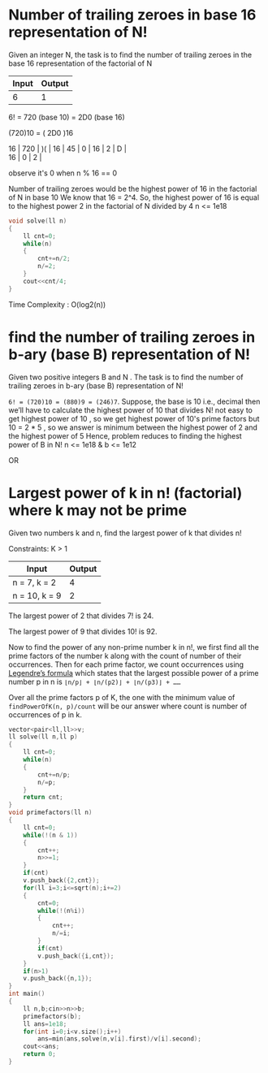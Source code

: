
# Number of trailing zeroes in base 16 representation of N!

Given an integer N, the task is to find the number of trailing zeroes in the base 16 representation of the factorial of N

|Input|Output|
|---|---|
|6|1|

6! = 720 (base 10) = 2D0 (base 16)

(720)10 = ( 2D0 )16

16   |   720  | )( |
16   |   45   |  0  |
16   |   2    |  D  |    
16   |   0    |  2 |     

observe it's 0 when n % 16 == 0

Number of trailing zeroes would be the highest power of 16 in the factorial of N in base 10
We know that 16 = 2^4. So, the highest power of 16 is equal to the highest power 2 in the factorial of N divided by 4
n <= 1e18
```cpp
void solve(ll n)
{
    ll cnt=0;
    while(n)
    {
        cnt+=n/2;
        n/=2;
    }
    cout<<cnt/4;
}
```
Time Complexity : O(log2(n))

# find the number of trailing zeroes in b-ary (base B) representation of N!

Given two positive integers B and N . The task is to find the number of trailing zeroes in b-ary (base B) representation of N!

`6! = (720)10 = (880)9 = (246)7`. Suppose, the base is 10 i.e., decimal then we’ll have to calculate the highest power of 10 that divides N! 
not easy to get highest power of 10 , so we get highest power of 10's prime factors 
but 10 = 2 * 5 , so we answer is minimum between the highest power of 2 and the highest power of 5
Hence, problem reduces to finding the highest power of B in N!
n <= 1e18 & b <= 1e12

OR 

# Largest power of k in n! (factorial) where k may not be prime

Given two numbers k and n, find the largest power of k that divides n!

Constraints: K > 1 

|Input |Output|
|---|---|
|n = 7, k = 2|4|
|n = 10, k = 9|2|

The largest power of 2 that
divides 7! is 24.

The largest power of 9 that
divides 10! is 92.

Now to find the power of any non-prime number k in n!, we first find all the prime factors of the number k along with the count of number of their occurrences. 
Then for each prime factor, we count occurrences using [Legendre’s formula](https://github.com/Khaled-Mahmmoud/MyCompetitiveProgramming/blob/master/Number%20Theory/Factorial/B%20_%20Legendre%E2%80%99s%20formula.md) which states that the largest possible power of a prime number p in n is `⌊n/p⌋ + ⌊n/(p2)⌋ + ⌊n/(p3)⌋ + ……`

Over all the prime factors p of K, the one with the minimum value of `findPowerOfK(n, p)/count` will be our answer where count is number of occurrences of p in k.

```cpp
vector<pair<ll,ll>>v;
ll solve(ll n,ll p)
{
    ll cnt=0;
    while(n)
    {
        cnt+=n/p;
        n/=p;
    }
    return cnt;
}
void primefactors(ll n)
{
    ll cnt=0;
    while(!(n & 1))
    {
        cnt++;
        n>>=1;
    }
    if(cnt)
    v.push_back({2,cnt});
    for(ll i=3;i<=sqrt(n);i+=2)
    {
        cnt=0;
        while(!(n%i))
        {
            cnt++;
            n/=i;
        }
        if(cnt)
        v.push_back({i,cnt});
    }
    if(n>1)
    v.push_back({n,1});
}
int main()
{
    ll n,b;cin>>n>>b;
    primefactors(b);
    ll ans=1e18;
    for(int i=0;i<v.size();i++)
        ans=min(ans,solve(n,v[i].first)/v[i].second);
    cout<<ans;
    return 0;
}
```
